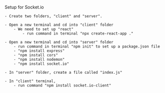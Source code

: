 Setup for Socket.io

    - Create two folders, "client" and "server".

    - Open a new terminal and cd into "client" folder
        - We need to set up "react"
            - run command in terminal "npx create-react-app ."

    - Open a new terminal and cd into "server" folder
        - run command in terminal "npm init" to set up a package.json file
        - "npm install express"
        - "npm install cors"
        - "npm install nodemon"
        - "npm install socket.io"

    - In "server" folder, create a file called "index.js"

    - In "client" terminal,
        - run command "npm install socket.io-client"